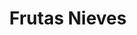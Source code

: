 ---
title: "Frutas Nieves"
url: /vigo/frutas-nieves-rua-enrique-xabier-macias/
shop: supermercado
---